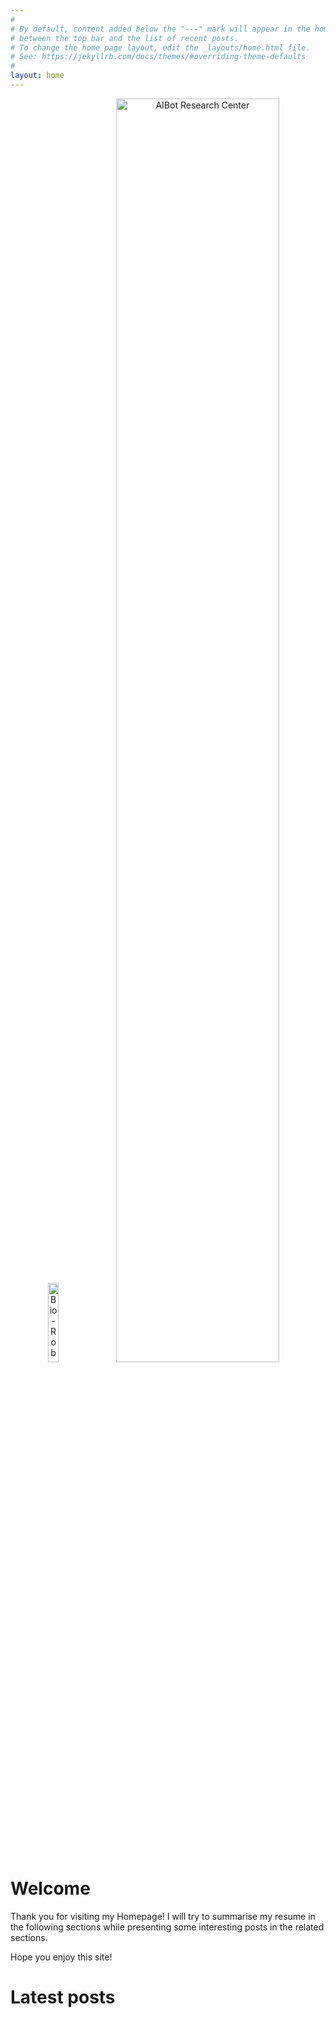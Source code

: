 ```yaml
---
#
# By default, content added below the "---" mark will appear in the home page
# between the top bar and the list of recent posts.
# To change the home page layout, edit the _layouts/home.html file.
# See: https://jekyllrb.com/docs/themes/#overriding-theme-defaults
#
layout: home
---
```


<div align="center"> 
    <img src="{{ '/images/unam.png' | absolute_url }}" alt="Bio-Robotics Laboratory" style="width:18%;" >
    <img src="{{ '/images/tamagawa.png' | absolute_url }}" alt="AIBot Research Center" style="width:72%;" >
</div>

# Welcome 

Thank you for visiting my Homepage! I will try to summarise my resume in the following sections while presenting some interesting posts in the related sections.

Hope you enjoy this site!

# Latest posts
